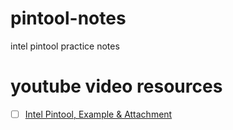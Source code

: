 # pintool-notes
intel pintool practice notes
# youtube video resources
- [ ] [Intel Pintool, Example & Attachment](https://www.youtube.com/watch?v=8RBPfpdWNLw&t=11s)
